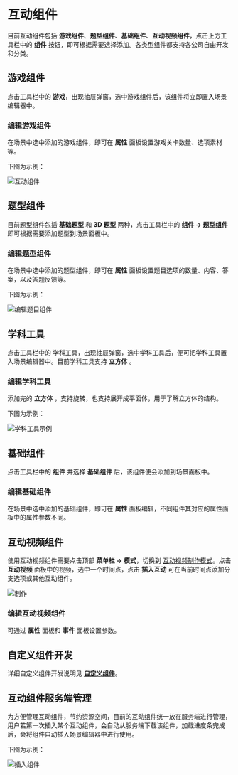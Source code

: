 # 互动组件

目前互动组件包括 **游戏组件**、**题型组件**、**基础组件**、**互动视频组件**，点击上方工具栏中的 **组件** 按钮，即可根据需要选择添加。各类型组件都支持各公司自由开发和分类。

## 游戏组件

点击工具栏中的 **游戏**，出现抽屉弹窗，选中游戏组件后，该组件将立即置入场景编辑器中。

### 编辑游戏组件

在场景中选中添加的游戏组件，即可在 **属性** 面板设置游戏关卡数量、选项素材等。

下图为示例：

![互动组件](img/Interactive.png)

## 题型组件

目前题型组件包括 **基础题型** 和 **3D 题型** 两种，点击工具栏中的 **组件 -> 题型组件** 即可根据需要添加题型到场景面板中。

### 编辑题型组件

在场景中选中添加的题型组件，即可在 **属性** 面板设置题目选项的数量、内容、答案，以及答题反馈等。

下图为示例：

![编辑题目组件](img/topic.png)

## 学科工具

点击工具栏中的 学科工具，出现抽屉弹窗，选中学科工具后，便可把学科工具置入场景编辑器中。目前学科工具支持 **立方体** 。

### 编辑学科工具

添加完的 **立方体** ，支持旋转，也支持展开成平面体，用于了解立方体的结构。

下图为示例：

![学科工具示例](img/subjecttools1.png)

## 基础组件

点击工具栏中的 **组件** 并选择 **基础组件** 后，该组件便会添加到场景面板中。

### 编辑基础组件

在场景中选中添加的基础组件，即可在 **属性** 面板编辑，不同组件其对应的属性面板中的属性参数不同。

## 互动视频组件

使用互动视频组件需要点击顶部 **菜单栏 -> 模式**，切换到 [互动视频制作模式](../../getting-started/make-interactive-video/index.md)。点击 **互动视频** 面板中的视频，选中一个时间点，点击 **插入互动** 可在当前时间点添加分支选项或其他互动组件。

![制作](../../img/video_mode.png)

### 编辑互动视频组件

可通过 **属性** 面板和 **事件** 面板设置参数。

## 自定义组件开发

详细自定义组件开发说明见 [**自定义组件**](../../developer/develop-component/index.md)。

## 互动组件服务端管理

为方便管理互动组件，节约资源空间，目前的互动组件统一放在服务端进行管理，用户若第一次插入某个互动组件，会自动从服务端下载该组件，加载进度条完成后，会将组件自动插入场景编辑器中进行使用。

下图为示例：

![插入组件](img/inserttools.png)
